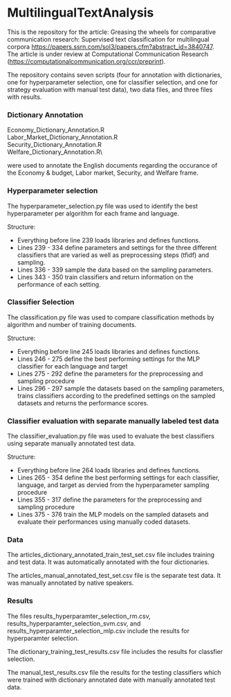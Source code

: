 # MultilingualTextAnalysis

This is the repository for the article:
Greasing the wheels for comparative communication research: Supervised text classification for multilingual corpora https://papers.ssrn.com/sol3/papers.cfm?abstract_id=3840747.
The article is under review at Computational Communication Research (https://computationalcommunication.org/ccr/preprint).


The repository contains seven scripts (four for annotation with dictionaries, one for hyperparameter selection, one for classifier selection, and one for strategy evaluation with manual test data), two data files, and three files with results.


### Dictionary Annotation

Economy_Dictionary_Annotation.R\
Labor_Market_Dictionary_Annotation.R\
Security_Dictionary_Annotation.R\
Welfare_Dictionary_Annotation.R\

were used to annotate the English documents regarding the occurance of the Economy & budget, Labor market, Security, and Welfare frame. 

### Hyperparameter selection
The hyperparameter_selection.py file was used to identify the best hyperparameter per algorithm for each frame and language.

Structure:
- Everything before line 239 loads libraries and defines functions.
- Lines 239 - 334 define parameters and settings for the three different classifiers that are varied as well as preprocessing steps (tfidf) and sampling.
- Lines 336 - 339 sample the data based on the sampling parameters.
- Lines 343 - 350 train classifiers and return information on the performance of each setting.

### Classifier Selection
The classification.py file was used to compare classification methods by algorithm and number of training documents.

Structure:
- Everything before line 245 loads libraries and defines functions.
- Lines 246 - 275 define the best performing settings for the MLP classifier for each language and target
- Lines 275 - 292 define the parameters for the preprocessing and sampling procedure
- Lines 296 - 297 sample the datasets based on the sampling parameters, trains classifiers according to the predefined settings on the sampled datasets and returns the performance scores.

### Classifier evaluation with separate manually labeled test data
The classifier_evaluation.py file was used to evaluate the best classifiers using separate manually annotated test data.

Structure:
- Everything before line 264 loads libraries and defines functions.
- Lines 265 - 354 define the best performing settings for each classifier, language, and target as dervied from the hyperparameter sampling procedure
- Lines 355 - 317 define the parameters for the preprocessing and sampling procedure
- Lines 375 - 376 train the MLP models on the sampled datasets and evaluate their performances using manually coded datasets.

### Data

The articles_dictionary_annotated_train_test_set.csv file includes training and test data. It was automatically annotated with the four dictionaries.

The articles_manual_annotated_test_set.csv file is the separate test data. It was manually annotated by native speakers.

### Results

The files results_hyperparamter_selection_rm.csv, results_hyperparamter_selection_svm.csv, and results_hyperparamter_selection_mlp.csv include the results for hyperparamter selection.

The dictionary_training_test_results.csv file includes the results for classfier selection.

The manual_test_results.csv file the results for the testing classifiers which were trained with dictionary annotated date with manually annotated test data.





